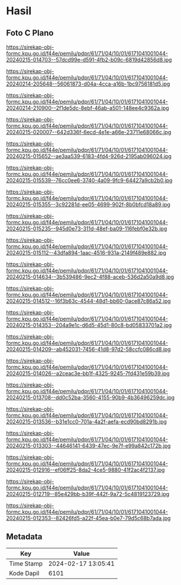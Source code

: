 # Hasil

## Foto C Plano

https://sirekap-obj-formc.kpu.go.id/f44e/pemilu/pdpr/61/71/04/10/01/6171041001044-20240215-014703--57dcd99e-d591-4fb2-b09c-6819d42856d8.jpg

https://sirekap-obj-formc.kpu.go.id/f44e/pemilu/pdpr/61/71/04/10/01/6171041001044-20240214-205648--56061873-d04a-4cca-a16b-1bc9756181d5.jpg

https://sirekap-obj-formc.kpu.go.id/f44e/pemilu/pdpr/61/71/04/10/01/6171041001044-20240214-210900--2f1de5dc-8ebf-46ab-a501-148ee4c9362a.jpg

https://sirekap-obj-formc.kpu.go.id/f44e/pemilu/pdpr/61/71/04/10/01/6171041001044-20240215-020007--642d336f-6ecd-4e1e-a66e-23711e68066c.jpg

https://sirekap-obj-formc.kpu.go.id/f44e/pemilu/pdpr/61/71/04/10/01/6171041001044-20240215-015652--ae3aa539-6183-4fd4-926d-2195ab096024.jpg

https://sirekap-obj-formc.kpu.go.id/f44e/pemilu/pdpr/61/71/04/10/01/6171041001044-20240215-015539--76cc0ee6-3740-4a09-9fc9-64427a9cb2b0.jpg

https://sirekap-obj-formc.kpu.go.id/f44e/pemilu/pdpr/61/71/04/10/01/6171041001044-20240215-015355--3c92281d-ee05-4699-902f-8b0bfcd18a89.jpg

https://sirekap-obj-formc.kpu.go.id/f44e/pemilu/pdpr/61/71/04/10/01/6171041001044-20240215-015235--945d0e73-311d-48ef-ba09-116febf0e32b.jpg

https://sirekap-obj-formc.kpu.go.id/f44e/pemilu/pdpr/61/71/04/10/01/6171041001044-20240215-015112--43dfa894-1aac-4516-931a-2149f489e882.jpg

https://sirekap-obj-formc.kpu.go.id/f44e/pemilu/pdpr/61/71/04/10/01/6171041001044-20240215-014634--3b539486-9ec2-4f88-aceb-536d2a50a9d8.jpg

https://sirekap-obj-formc.kpu.go.id/f44e/pemilu/pdpr/61/71/04/10/01/6171041001044-20240215-014512--16f3b63c-4544-48d1-bb60-0ace87c86a52.jpg

https://sirekap-obj-formc.kpu.go.id/f44e/pemilu/pdpr/61/71/04/10/01/6171041001044-20240215-014353--204a9e1c-d6d5-45d1-80c8-bd05833701a2.jpg

https://sirekap-obj-formc.kpu.go.id/f44e/pemilu/pdpr/61/71/04/10/01/6171041001044-20240215-014209--ab452031-7456-41d8-97d2-58ccfc086cd8.jpg

https://sirekap-obj-formc.kpu.go.id/f44e/pemilu/pdpr/61/71/04/10/01/6171041001044-20240215-014026--a2ceac3e-bb1f-4325-9245-7fd431e59b39.jpg

https://sirekap-obj-formc.kpu.go.id/f44e/pemilu/pdpr/61/71/04/10/01/6171041001044-20240215-013708--dd0c52ba-3560-4155-90b9-4b36496259dc.jpg

https://sirekap-obj-formc.kpu.go.id/f44e/pemilu/pdpr/61/71/04/10/01/6171041001044-20240215-013536--b31e1cc0-701a-4a2f-aefa-ecd90bd8291b.jpg

https://sirekap-obj-formc.kpu.go.id/f44e/pemilu/pdpr/61/71/04/10/01/6171041001044-20240215-013303--44646141-6439-47ec-9e7f-e99a842c172b.jpg

https://sirekap-obj-formc.kpu.go.id/f44e/pemilu/pdpr/61/71/04/10/01/6171041001044-20240215-012916--ef06ff25-8da2-4ce5-9880-41f2ac4f2137.jpg

https://sirekap-obj-formc.kpu.go.id/f44e/pemilu/pdpr/61/71/04/10/01/6171041001044-20240215-012719--85e429bb-b39f-442f-9a72-5c4819123729.jpg

https://sirekap-obj-formc.kpu.go.id/f44e/pemilu/pdpr/61/71/04/10/01/6171041001044-20240215-012353--82426fd5-a22f-45ea-b0e7-79d5c68b7ada.jpg


## Metadata

| Key        | Value               |
| ---------- | ------------------- |
| Time Stamp | 2024-02-17 13:05:41 |
| Kode Dapil | 6101                |



